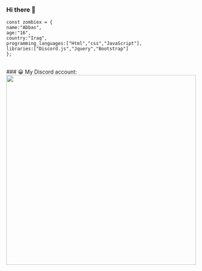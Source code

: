 ### Hi there 👋
```
const zombiex = {
name:"Abbas",
age:"16",
country:"Iraq",
programming_languages:["Html","css","JavaScript"],
libraries:["Discord.js","Jquery","Bootstrap"]
};
```
<br>
### 😀 My Discord account:
<a href="https://discord.gg/crJx77aEsq">
  <img width=500 src="https://discord.c99.nl/widget/theme-1/708708508262203502.png"/>
</a>
 
